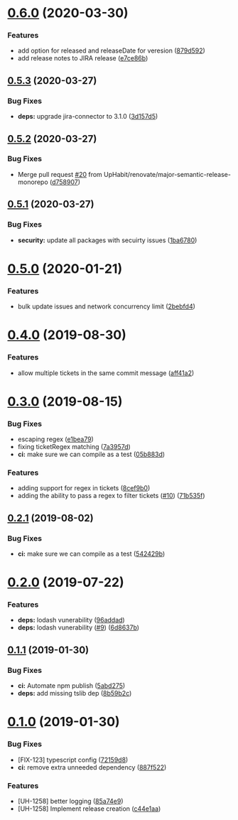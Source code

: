 # [0.6.0](https://github.com/UpHabit/semantic-release-jira-releases/compare/v0.5.3...v0.6.0) (2020-03-30)


### Features

* add option for released and releaseDate for veresion ([879d592](https://github.com/UpHabit/semantic-release-jira-releases/commit/879d592eae0f2ff7b321794fe7c1d386b8ce2dff))
* add release notes to JIRA release ([e7ce86b](https://github.com/UpHabit/semantic-release-jira-releases/commit/e7ce86b30a68dcb342afe765c5c0600cc418c7e4))

## [0.5.3](https://github.com/UpHabit/semantic-release-jira-releases/compare/v0.5.2...v0.5.3) (2020-03-27)


### Bug Fixes

* **deps:** upgrade jira-connector to 3.1.0 ([3d157d5](https://github.com/UpHabit/semantic-release-jira-releases/commit/3d157d587c368fc774e252f4aea9fd400083ad47))

## [0.5.2](https://github.com/UpHabit/semantic-release-jira-releases/compare/v0.5.1...v0.5.2) (2020-03-27)


### Bug Fixes

* Merge pull request [#20](https://github.com/UpHabit/semantic-release-jira-releases/issues/20) from UpHabit/renovate/major-semantic-release-monorepo ([d758907](https://github.com/UpHabit/semantic-release-jira-releases/commit/d758907d37bd0e861fd1b10ce3acbd6829006d4e))

## [0.5.1](https://github.com/UpHabit/semantic-release-jira-releases/compare/v0.5.0...v0.5.1) (2020-03-27)


### Bug Fixes

* **security:** update all packages with secuirty issues ([1ba6780](https://github.com/UpHabit/semantic-release-jira-releases/commit/1ba67803f6c1f51770bd0b8d0f0f1e23d9025e64))

# [0.5.0](https://github.com/UpHabit/semantic-release-jira-releases/compare/v0.4.0...v0.5.0) (2020-01-21)


### Features

* bulk update issues and network concurrency limit ([2bebfd4](https://github.com/UpHabit/semantic-release-jira-releases/commit/2bebfd40880df43e2be4f15298b21cd7274d12a0))

# [0.4.0](https://github.com/UpHabit/semantic-release-jira-releases/compare/v0.3.0...v0.4.0) (2019-08-30)


### Features

* allow multiple tickets in the same commit message ([aff41a2](https://github.com/UpHabit/semantic-release-jira-releases/commit/aff41a2))

# [0.3.0](https://github.com/UpHabit/semantic-release-jira-releases/compare/v0.2.1...v0.3.0) (2019-08-15)


### Bug Fixes

* escaping regex ([e1bea79](https://github.com/UpHabit/semantic-release-jira-releases/commit/e1bea79))
* fixing ticketRegex matching ([7a3957d](https://github.com/UpHabit/semantic-release-jira-releases/commit/7a3957d))
* **ci:** make sure we can compile as a test ([05b883d](https://github.com/UpHabit/semantic-release-jira-releases/commit/05b883d))


### Features

* adding support for regex in tickets ([8cef9b0](https://github.com/UpHabit/semantic-release-jira-releases/commit/8cef9b0))
* adding the ability to pass a regex to filter tickets ([#10](https://github.com/UpHabit/semantic-release-jira-releases/issues/10)) ([71b535f](https://github.com/UpHabit/semantic-release-jira-releases/commit/71b535f))

## [0.2.1](https://github.com/UpHabit/semantic-release-jira-releases/compare/v0.2.0...v0.2.1) (2019-08-02)


### Bug Fixes

* **ci:** make sure we can compile as a test ([542429b](https://github.com/UpHabit/semantic-release-jira-releases/commit/542429b))

# [0.2.0](https://github.com/UpHabit/semantic-release-jira-releases/compare/v0.1.1...v0.2.0) (2019-07-22)


### Features

* **deps:** lodash vunerability ([96addad](https://github.com/UpHabit/semantic-release-jira-releases/commit/96addad))
* **deps:** lodash vunerability ([#9](https://github.com/UpHabit/semantic-release-jira-releases/issues/9)) ([6d8637b](https://github.com/UpHabit/semantic-release-jira-releases/commit/6d8637b))

## [0.1.1](https://github.com/UpHabit/semantic-release-jira-releases/compare/v0.1.0...v0.1.1) (2019-01-30)


### Bug Fixes

* **ci:** Automate npm publish ([5abd275](https://github.com/UpHabit/semantic-release-jira-releases/commit/5abd275))
* **deps:** add missing tslib dep ([8b59b2c](https://github.com/UpHabit/semantic-release-jira-releases/commit/8b59b2c))

# [0.1.0](https://github.com/UpHabit/semantic-release-jira-releases/compare/v0.0.0...v0.1.0) (2019-01-30)


### Bug Fixes

* [FIX-123] typescript config ([72159d8](https://github.com/UpHabit/semantic-release-jira-releases/commit/72159d8))
* **ci:** remove extra unneeded dependency ([887f522](https://github.com/UpHabit/semantic-release-jira-releases/commit/887f522))


### Features

* [UH-1258] better logging ([85a74e9](https://github.com/UpHabit/semantic-release-jira-releases/commit/85a74e9))
* [UH-1258] Implement release creation ([c44e1aa](https://github.com/UpHabit/semantic-release-jira-releases/commit/c44e1aa))
